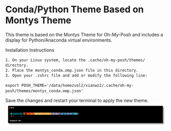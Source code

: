 # Conda/Python Theme Based on Montys Theme

This theme is based on the Montys Theme for Oh-My-Posh and includes a display for Python/Anaconda virtual environments.

Installation Instructions

	1. On your Linux system, locate the .cache/oh-my-posh/themes/ directory.
	2. Place the montys_conda.omp.json file in this directory.
	3. Open your .zshrc file and add or modify the following line:

`export POSH_THEME='/data/homezvol2/xianwz2/.cache/oh-my-posh/themes/montys_conda.omp.json'`

Save the changes and restart your terminal to apply the new theme.
![Montys Theme Preview](montys.png)
